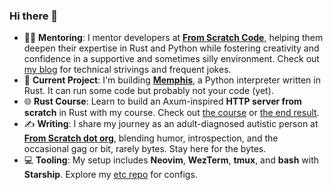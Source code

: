 ### Hi there 👋

- 👨‍🎓 **Mentoring**: I mentor developers at [**From Scratch Code**](https://fromscratchcode.com/), helping them deepen their expertise in Rust and Python while fostering creativity and confidence in a supportive and sometimes silly environment. Check out [my blog](https://fromscratchcode.com/blog/) for technical strivings and frequent jokes.
- 🦉 **Current Project**: I'm building [**Memphis**](https://github.com/JonesBeach/memphis), a Python interpreter written in Rust. It can run some code but probably not your code (yet).
- 🌐 **Rust Course**: Learn to build an Axum-inspired **HTTP server from scratch** in Rust with my course. Check out [the course](https://fromscratchcode.com/courses/) or [the end result](https://github.com/JonesBeach/cairo).
- ✍️ **Writing**: I share my journey as an adult-diagnosed autistic person at [**From Scratch dot org**](https://fromscratchdotorg.substack.com/), blending humor, introspection, and the occasional gag or bit, rarely bytes. Stay here for the bytes.
- 💻 **Tooling**: My setup includes **Neovim**, **WezTerm**, **tmux**, and **bash** with **Starship**. Explore my [etc repo](https://github.com/JonesBeach/etc) for configs.
